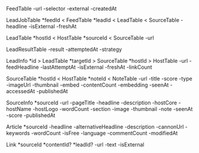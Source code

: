 FeedTable
-url
-selector
-external
-createdAt

LeadJobTable
*feedId < FeedTable
*leadId < LeadTable < SourceTable
-headline
-isExternal
-freshAt

LeadTable
*hostId < HostTable
*sourceId < SourceTable
-url

LeadResultTable
-result
-attemptedAt
-strategy

LeadInfo
*id > LeadTable
*targetId > SourceTable
*hostId > HostTable
-url
-feedHeadline
-lastAttemptAt
-isExternal
-freshAt
-linkCount

SourceTable
*hostId < HostTable
*noteId < NoteTable
-url
-title
-score
-type
-imageUrl
-thumbnail
-embed
-contentCount
-embedding
-seenAt
-accessedAt
-publishedAt

SourceInfo
*sourceId
-url
-pageTitle
-headline
-description
-hostCore
-hostName
-hostLogo
-wordCount
-section
-image
-thumbnail
-note
-seenAt
-score
-publishedAt

Article
*sourceId
-headline
-alternativeHeadline
-description
-cannonUrl
-keywords
-wordCount
-isFree
-language
-commentCount
-modifiedAt

Link
*sourceId
*contentId?
*leadId?
-url
-text
-isExternal
